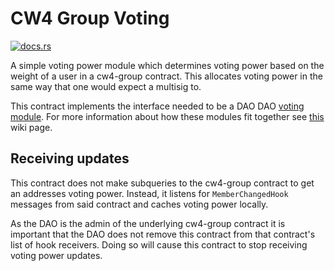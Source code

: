 # CW4 Group Voting

[![docs.rs](https://img.shields.io/docsrs/dao-voting-cw4)](https://docs.rs/dao-voting-cw4/latest/dao_voting_cw4/)

A simple voting power module which determines voting power based on
the weight of a user in a cw4-group contract. This allocates voting
power in the same way that one would expect a multisig to.

This contract implements the interface needed to be a DAO
DAO [voting
module](https://github.com/DA0-DA0/dao-contracts/wiki/DAO-DAO-Contracts-Design#the-voting-module).
For more information about how these modules fit together see
[this](https://github.com/DA0-DA0/dao-contracts/wiki/DAO-DAO-Contracts-Design)
wiki page. 

## Receiving updates

This contract does not make subqueries to the cw4-group contract to
get an addresses voting power. Instead, it listens for
`MemberChangedHook` messages from said contract and caches voting
power locally.

As the DAO is the admin of the underlying cw4-group contract it is
important that the DAO does not remove this contract from that
contract's list of hook receivers. Doing so will cause this contract
to stop receiving voting power updates.
